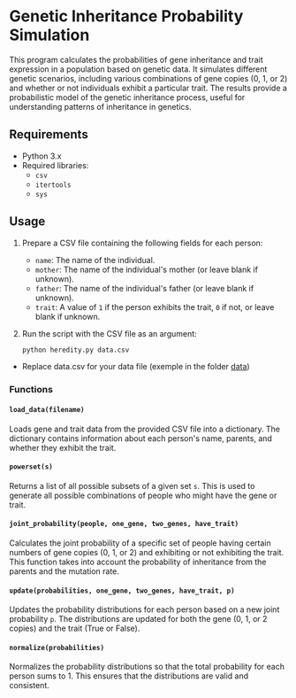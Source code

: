 # Genetic Inheritance Probability Simulation

This program calculates the probabilities of gene inheritance and trait expression in a population based on genetic data. It simulates different genetic scenarios, including various combinations of gene copies (0, 1, or 2) and whether or not individuals exhibit a particular trait. The results provide a probabilistic model of the genetic inheritance process, useful for understanding patterns of inheritance in genetics.

## Requirements

- Python 3.x
- Required libraries:
  - `csv`
  - `itertools`
  - `sys`

## Usage

1. Prepare a CSV file containing the following fields for each person:
   - `name`: The name of the individual.
   - `mother`: The name of the individual's mother (or leave blank if unknown).
   - `father`: The name of the individual's father (or leave blank if unknown).
   - `trait`: A value of `1` if the person exhibits the trait, `0` if not, or leave blank if unknown.

2. Run the script with the CSV file as an argument:

   ```bash
   python heredity.py data.csv
   ```
- Replace data.csv for your data file (exemple in the folder [data](/uncertainty/heredity/data/))

### Functions

#### `load_data(filename)`
Loads gene and trait data from the provided CSV file into a dictionary. The dictionary contains information about each person's name, parents, and whether they exhibit the trait.

#### `powerset(s)`
Returns a list of all possible subsets of a given set `s`. This is used to generate all possible combinations of people who might have the gene or trait.

#### `joint_probability(people, one_gene, two_genes, have_trait)`
Calculates the joint probability of a specific set of people having certain numbers of gene copies (0, 1, or 2) and exhibiting or not exhibiting the trait. This function takes into account the probability of inheritance from the parents and the mutation rate.

#### `update(probabilities, one_gene, two_genes, have_trait, p)`
Updates the probability distributions for each person based on a new joint probability `p`. The distributions are updated for both the gene (0, 1, or 2 copies) and the trait (True or False).

#### `normalize(probabilities)`
Normalizes the probability distributions so that the total probability for each person sums to 1. This ensures that the distributions are valid and consistent.

